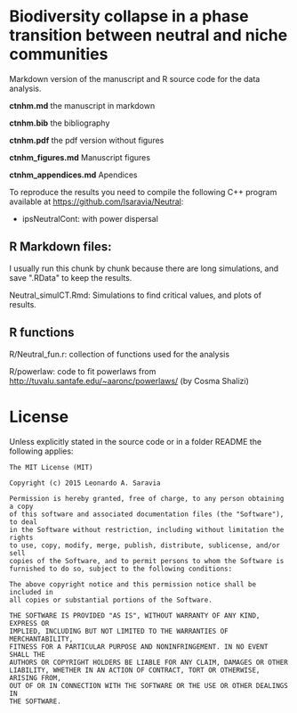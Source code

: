 # Biodiversity collapse in a phase transition between neutral and niche communities

Markdown version of the manuscript and R source code for the data analysis. 

**ctnhm.md** the manuscript in markdown 

**ctnhm.bib** the bibliography

**ctnhm.pdf** the pdf version without figures

**ctnhm_figures.md** Manuscript figures

**ctnhm_appendices.md** Apendices


To reproduce the results you need to compile the following C++ program available at <https://github.com/lsaravia/Neutral>:

+ ipsNeutralCont: with power dispersal


## R Markdown files:

I usually run this chunk by chunk because there are long simulations, and save ".RData" to keep the results.
  
Neutral_simulCT.Rmd: Simulations to find critical values, and plots of results.


## R functions

R/Neutral_fun.r: collection of functions used for the analysis

R/powerlaw: code to fit powerlaws from <http://tuvalu.santafe.edu/~aaronc/powerlaws/> (by Cosma Shalizi)


# License

Unless explicitly stated in the source code or in a folder README the following applies:

    The MIT License (MIT)

    Copyright (c) 2015 Leonardo A. Saravia

    Permission is hereby granted, free of charge, to any person obtaining a copy
    of this software and associated documentation files (the "Software"), to deal
    in the Software without restriction, including without limitation the rights
    to use, copy, modify, merge, publish, distribute, sublicense, and/or sell
    copies of the Software, and to permit persons to whom the Software is
    furnished to do so, subject to the following conditions:

    The above copyright notice and this permission notice shall be included in
    all copies or substantial portions of the Software.

    THE SOFTWARE IS PROVIDED "AS IS", WITHOUT WARRANTY OF ANY KIND, EXPRESS OR
    IMPLIED, INCLUDING BUT NOT LIMITED TO THE WARRANTIES OF MERCHANTABILITY,
    FITNESS FOR A PARTICULAR PURPOSE AND NONINFRINGEMENT. IN NO EVENT SHALL THE
    AUTHORS OR COPYRIGHT HOLDERS BE LIABLE FOR ANY CLAIM, DAMAGES OR OTHER
    LIABILITY, WHETHER IN AN ACTION OF CONTRACT, TORT OR OTHERWISE, ARISING FROM,
    OUT OF OR IN CONNECTION WITH THE SOFTWARE OR THE USE OR OTHER DEALINGS IN
    THE SOFTWARE.



